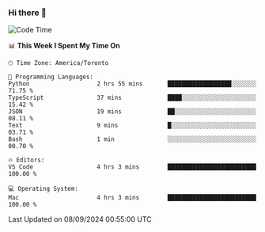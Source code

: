 ### Hi there 👋


<!--START_SECTION:waka-->
![Code Time](http://img.shields.io/badge/Code%20Time-1%2C914%20hrs%2039%20mins-blue)

📊 **This Week I Spent My Time On** 

```text
🕑︎ Time Zone: America/Toronto

💬 Programming Languages: 
Python                   2 hrs 55 mins       ██████████████████░░░░░░░   71.75 % 
TypeScript               37 mins             ████░░░░░░░░░░░░░░░░░░░░░   15.42 % 
JSON                     19 mins             ██░░░░░░░░░░░░░░░░░░░░░░░   08.11 % 
Text                     9 mins              █░░░░░░░░░░░░░░░░░░░░░░░░   03.71 % 
Bash                     1 min               ░░░░░░░░░░░░░░░░░░░░░░░░░   00.70 % 

🔥 Editors: 
VS Code                  4 hrs 3 mins        █████████████████████████   100.00 % 

💻 Operating System: 
Mac                      4 hrs 3 mins        █████████████████████████   100.00 % 
```


 Last Updated on 08/09/2024 00:55:00 UTC
<!--END_SECTION:waka-->

<!--
**SillyPasty/SillyPasty** is a ✨ _special_ ✨ repository because its `README.md` (this file) appears on your GitHub profile.

Here are some ideas to get you started:

- 🔭 I’m currently working on ...
- 🌱 I’m currently learning ...
- 👯 I’m looking to collaborate on ...
- 🤔 I’m looking for help with ...
- 💬 Ask me about ...
- 📫 How to reach me: ...
- 😄 Pronouns: ...
- ⚡ Fun fact: ...
-->


